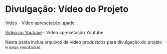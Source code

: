 # Divulgação: Vídeo do Projeto

[Video](/Divulgacao/Video/ApresentacaoTI4.mp4) - Video apresetação upado

[Video no Youtube](https://youtu.be/fW2hQt6PCeU) - Video apresetação Youtube

Nesta pasta inclua arquivos de vídeo produzidos para divulgação do projeto e seus resutados.


